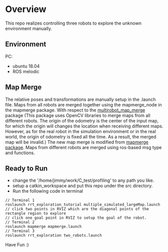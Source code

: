 # Overview

This repo realizes controlling three robots to explore the unknown environment manually.

## Environment
PC: 
- ubuntu 18.04
- ROS melodic

## Map Merge
The relative poses and transformations are manually setup in the .launch file. Maps from all robots are merged together using the mapmerge_node in the mapmerge package. With respect to the [multirobot_map_merge](https://github.com/hrnr/m-explore) package (This package uses OpenCV libraries to merge maps from all different robots. The origin of the odometry is the center of the input map, for which the origin will changes the location when receiving different maps. However, as for the real robot in the simulation environment or in the real world, the origin of odometry is fixed all the time. As a result, the merged map will be invalid.) The new map merge is modified from [mapmerge package](https://github.com/donghl17/RRT-Github-Test). Maps from different robots are merged using ros-based msg type and functions. 

## Ready to Run
- change the '/home/jimmy/work/C_test/profiling' to any path you like.
- setup a catkin_workspace and put this repo under the src directory.
- Run the following code in terminal
```
// Terminal 1
roslaunch rrt_exploration_tutorial multiple_simulated_largeMap.launch
// click two points in RVIZ which are the diagonal points of the rectangle region to explore
// click one goal point in RVIZ to setup the goal of the robot.
// Terminal 2
roslaunch mapmerge mapmerge.launch
// Terminal 3
roslaunch rrt_exploration two_robots.launch
```
Have Fun :)